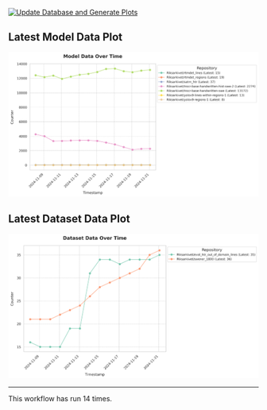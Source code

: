 [![Update Database and Generate Plots](https://github.com/Borg93/hf_stats/actions/workflows/scrape_plot.yaml/badge.svg)](https://github.com/Borg93/hf_stats/actions/workflows/scrape_plot.yaml)

## Latest Model Data Plot

[![Model Data Plot](plots/model_data_plot.png)](https://github.com/Borg93/hf_stats/blob/main/plots/model_data_plot.png)

## Latest Dataset Data Plot

[![Dataset Data Plot](plots/dataset_data_plot.png)](https://github.com/Borg93/hf_stats/blob/main/plots/dataset_data_plot.png)
___

This workflow has run 14 times.
